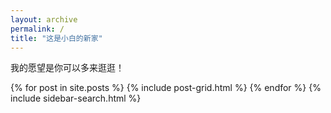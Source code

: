 ```yaml
---
layout: archive
permalink: /
title: "这是小白的新家"
---
```

我的愿望是你可以多来逛逛！

<div class="tiles">
{% for post in site.posts %}
	{% include post-grid.html %}
{% endfor %}
{% include sidebar-search.html %}
</div><!-- /.tiles -->
